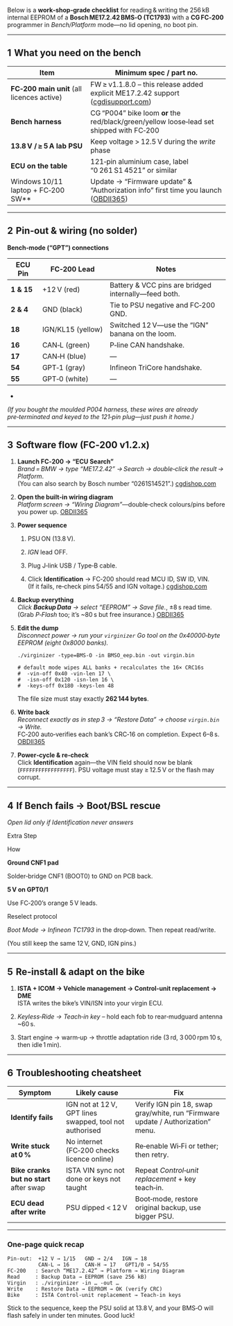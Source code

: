 
Below is a **work‑shop‑grade checklist** for reading & writing the 256 kB internal EEPROM of a **Bosch ME17.2.42 BMS‑O (TC1793)** with a **CG FC‑200** programmer in _Bench/Platform_ mode—no lid opening, no boot pin.

* * *

## 1  What you need on the bench


| Item                                       | Minimum spec / part no.                                                                  |
| ------------------------------------------ | ---------------------------------------------------------------------------------------- |
| **FC‑200 main unit** (all licences active) | FW ≥ v1.1.8.0 – this release added explicit ME17.2.42 support ([cgdisupport.com][1])     |
| **Bench harness**                          | CG “P004” bike loom **or** the red/black/green/yellow loose‑lead set shipped with FC‑200 |
| **13.8 V / ≥ 5 A lab PSU**                 | Keep voltage > 12.5 V during the *write* phase                                           |
| **ECU on the table**                       | 121‑pin aluminium case, label “0 261 S1 4521” or similar                                 |
| Windows 10/11 laptop + FC‑200 SW\*\*       | Update → “Firmware update” & “Authorization info” first time you launch ([OBDII365][2])  |

[1]: https://www.cgdisupport.com/cg-fc200-v1-1-8-0-update-added-bmw-mevd17-8-4-me17-2-42-etc/?utm_source=chatgpt.com "CG FC200 V1.1.8.0 Update: Added BMW MEVD17.8.4, ME17.2.42, etc"
[2]: https://www.obdii365.com/upload/pro/21081016286460858141.pdf?srsltid=AfmBOor-x_HaUx6N5w_Y67_yT35DXaC2YvTHb46Mm9k41QFYT6KB92DT "CGDI FC200 ECU Programmer User Manual"


* * *

## 2  Pin‑out & wiring (no solder)

**Bench‑mode (“GPT”) connections**


| ECU Pin    | FC‑200 Lead       | Notes                                                |
| ---------- | ----------------- | ---------------------------------------------------- |
| **1 & 15** | +12 V (red)       | Battery & VCC pins are bridged internally—feed both. |
| **2 & 4**  | GND (black)       | Tie to PSU negative and FC‑200 GND.                  |
| **18**     | IGN/KL15 (yellow) | Switched 12 V—use the “IGN” banana on the loom.      |
| **16**     | CAN‑L (green)     | P‑line CAN handshake.                                |
| **17**     | CAN‑H (blue)      | —                                                    |
| **54**     | GPT‑1 (gray)      | Infineon TriCore handshake.                          |
| **55**     | GPT‑0 (white)     | —                                                    |


-
_(If you bought the moulded P004 harness, these wires are already pre‑terminated and keyed to the 121‑pin plug—just push it home.)_

* * *

## 3  Software flow (FC‑200 v1.2.x)

1.  **Launch FC‑200 → “ECU Search”**  
    _Brand = BMW → type “ME17.2.42” → Search → double‑click the result →_ _Platform_.  
    (You can also search by Bosch number “0261S14521”.) [cgdishop.com](https://www.cgdishop.com/wholesale/cg-fc200-ecu-programmer.html?srsltid=AfmBOorKAPcfOC2EIjCEnCVP58orYkmCBgwgVzVmieZnBOSDXQa1Apo2)

2.  **Open the built‑in wiring diagram**  
    _Platform screen → “Wiring Diagram”_—double‑check colours/pins before you power up. [OBDII365](https://www.obdii365.com/upload/pro/21081016286460858141.pdf?srsltid=AfmBOor-x_HaUx6N5w_Y67_yT35DXaC2YvTHb46Mm9k41QFYT6KB92DT)

3.  **Power sequence**

    1.  PSU ON (13.8 V).

    2.  _IGN_ lead OFF.

    3.  Plug J‑link USB / Type‑B cable.

    4.  Click **Identification** → FC‑200 should read MCU ID, SW ID, VIN.  
        (If it fails, re‑check pins 54/55 and IGN voltage.) [cgdishop.com](https://www.cgdishop.com/wholesale/cg-fc200-ecu-programmer.html?srsltid=AfmBOorKAPcfOC2EIjCEnCVP58orYkmCBgwgVzVmieZnBOSDXQa1Apo2)

4.  **Backup everything**  
    _Click **Backup Data** → select “EEPROM” → Save file._, ±8 s read time.  
    (Grab _P‑Flash_ too; it’s ~80 s but free insurance.) [OBDII365](https://www.obdii365.com/upload/pro/21081016286460858141.pdf?srsltid=AfmBOor-x_HaUx6N5w_Y67_yT35DXaC2YvTHb46Mm9k41QFYT6KB92DT)

5.  **Edit the dump**  
    _Disconnect power → run your `virginizer` Go tool on the 0x40000‑byte EEPROM (eight 0x8000 banks)._

    ```
    ./virginizer -type=BMS-O -in BMSO_eep.bin -out virgin.bin

    # default mode wipes ALL banks + recalculates the 16× CRC16s
    #  -vin-off 0x40 -vin-len 17 \
    #  -isn-off 0x120 -isn-len 16 \
    #  -keys-off 0x180 -keys-len 48
    ```

    The file size must stay exactly **262 144 bytes**.

6.  **Write back**  
    _Reconnect exactly as in step 3 → “Restore Data” → choose `virgin.bin` → Write._  
    FC‑200 auto‑verifies each bank’s CRC‑16 on completion. Expect 6–8 s. [OBDII365](https://www.obdii365.com/upload/pro/21081016286460858141.pdf?srsltid=AfmBOor-x_HaUx6N5w_Y67_yT35DXaC2YvTHb46Mm9k41QFYT6KB92DT)

7.  **Power‑cycle & re‑check**  
    Click **Identification** again—the VIN field should now be blank (`FFFFFFFFFFFFFFFFF`). PSU voltage must stay ≥ 12.5 V or the flash may corrupt.


* * *

## 4  If Bench fails → Boot/BSL rescue

_Open lid only if Identification never answers_

Extra Step

How

**Ground CNF1 pad**

Solder‑bridge CNF1 (BOOT0) to GND on PCB back.

**5 V on GPT0/1**

Use FC‑200’s orange 5 V leads.

Reselect protocol

_Boot Mode → Infineon TC1793_ in the drop‑down. Then repeat read/write.

(You still keep the same 12 V, GND, IGN pins.)

* * *

## 5  Re‑install & adapt on the bike

1.  **ISTA + ICOM → Vehicle management → Control‑unit replacement → DME**  
    ISTA writes the bike’s VIN/ISN into your virgin ECU.

2.  _Keyless‑Ride → Teach‑in key_ – hold each fob to rear‑mudguard antenna ~60 s.

3.  Start engine → warm‑up → throttle adaptation ride (3 rd, 3 000 rpm 10 s, then idle 1 min).


* * *

## 6  Troubleshooting cheatsheet

| Symptom                                 | Likely cause                                            | Fix                                                                             |
| --------------------------------------- | ------------------------------------------------------- | ------------------------------------------------------------------------------- |
| **Identify fails**                      | IGN not at 12 V, GPT lines swapped, tool not authorised | Verify IGN pin 18, swap gray/white, run “Firmware update / Authorization” menu. |
| **Write stuck at 0 %**                  | No internet (FC‑200 checks licence online)              | Re‑enable Wi‑Fi or tether; then retry.                                          |
| **Bike cranks but no start** after swap | ISTA VIN sync not done or keys not taught               | Repeat *Control‑unit replacement* + key teach‑in.                               |
| **ECU dead after write**                | PSU dipped < 12 V                                       | Boot‑mode, restore original backup, use bigger PSU.                             |

* * *

### One‑page quick recap

```
Pin‑out:  +12 V → 1/15   GND → 2/4   IGN → 18
          CAN‑L → 16     CAN‑H → 17   GPT1/0 → 54/55
FC‑200   : Search “ME17.2.42” → Platform → Wiring Diagram
Read     : Backup Data → EEPROM (save 256 kB)
Virgin   : ./virginizer -in … -out …
Write    : Restore Data → EEPROM → OK (verify CRC)
Bike     : ISTA Control‑unit replacement → Teach‑in keys
```

Stick to the sequence, keep the PSU solid at 13.8 V, and your BMS‑O will flash safely in under ten minutes. Good luck!
